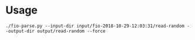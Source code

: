 # Usage

    ./fio-parse.py --input-dir input/fio-2018-10-29-12:03:31/read-random --output-dir output/read-random --force
